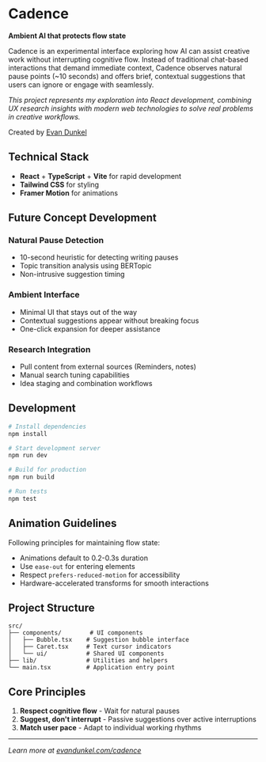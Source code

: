 # Cadence

**Ambient AI that protects flow state**

Cadence is an experimental interface exploring how AI can assist creative work without interrupting cognitive flow. Instead of traditional chat-based interactions that demand immediate context, Cadence observes natural pause points (~10 seconds) and offers brief, contextual suggestions that users can ignore or engage with seamlessly.

_This project represents my exploration into React development, combining UX research insights with modern web technologies to solve real problems in creative workflows._

Created by [Evan Dunkel](https://evandunkel.com/cadence)

## Technical Stack

- **React** + **TypeScript** + **Vite** for rapid development
- **Tailwind CSS** for styling
- **Framer Motion** for animations

## Future Concept Development

### Natural Pause Detection

- 10-second heuristic for detecting writing pauses
- Topic transition analysis using BERTopic
- Non-intrusive suggestion timing

### Ambient Interface

- Minimal UI that stays out of the way
- Contextual suggestions appear without breaking focus
- One-click expansion for deeper assistance

### Research Integration

- Pull content from external sources (Reminders, notes)
- Manual search tuning capabilities
- Idea staging and combination workflows

## Development

```bash
# Install dependencies
npm install

# Start development server
npm run dev

# Build for production
npm run build

# Run tests
npm test
```

## Animation Guidelines

Following principles for maintaining flow state:

- Animations default to 0.2-0.3s duration
- Use `ease-out` for entering elements
- Respect `prefers-reduced-motion` for accessibility
- Hardware-accelerated transforms for smooth interactions

## Project Structure

```
src/
├── components/        # UI components
│   ├── Bubble.tsx    # Suggestion bubble interface
│   ├── Caret.tsx     # Text cursor indicators
│   └── ui/           # Shared UI components
├── lib/              # Utilities and helpers
└── main.tsx          # Application entry point
```

## Core Principles

1. **Respect cognitive flow** - Wait for natural pauses
2. **Suggest, don't interrupt** - Passive suggestions over active interruptions
3. **Match user pace** - Adapt to individual working rhythms

---

_Learn more at [evandunkel.com/cadence](https://evandunkel.com/cadence)_

